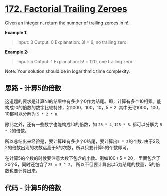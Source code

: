 # [172. Factorial Trailing Zeroes](https://leetcode.com/problems/factorial-trailing-zeroes/)

Given an integer n, return the number of trailing zeroes in n!.

**Example 1:**

> Input: 3
> Output: 0
> Explanation: 3! = 6, no trailing zero.

**Example 2:**

> Input: 5
> Output: 1
> Explanation: 5! = 120, one trailing zero.

Note: Your solution should be in logarithmic time complexity.

## 思路 - 计算5的倍数

这道题的要求是计算N!的结果中有多少个0作为结尾。即，计算有多个10相乘。能构成10的倍数的数字比较特殊，如1000，100，10，5 * 2. 其中无论1000，100，10都可以分解为 `5 * 2 * n`.

除此之外，还有一些数字也能构成10的倍数，如 `25 * 4`, `125 * 8`. 都可以分解为 `5 * 2`的倍数。

所以总结出来经验是，要计算N!有多少个0结尾，要计算出`5 * 2`的个数. 由于2及2的倍数出现的次数远高于5的次数，所以只要计算5的个数即可。

在计算5的个数的时候要注意大数下包含的小数。例如100 / 5 = 20， 里面包含了 20个5，同时还包含了`25 = 5 ^ 2`。 所以不但要计算出以5为结尾的数量，5的倍数也要计算出来。

## 代码 - 计算5的倍数

```csharp

```
